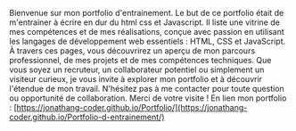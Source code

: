 Bienvenue sur mon portfolio d'entrainement.
Le but de ce portfolio était de m'entrainer à écrire en dur du html css et Javascript. 
Il liste une vitrine de mes compétences et de mes réalisations, conçue avec passion en utilisant les langages de développement web essentiels : HTML, CSS et JavaScript.
À travers ces pages, vous découvrirez un aperçu de mon parcours professionnel, de mes projets et de mes compétences techniques.
Que vous soyez un recruteur, un collaborateur potentiel ou simplement un visiteur curieux, je vous invite à explorer mon portfolio et à découvrir l'étendue de mon travail. N'hésitez pas à me contacter pour toute question ou opportunité de collaboration. Merci de votre visite !
En lien mon portfolio : [https://jonathang-coder.github.io/Portfolio/](https://jonathang-coder.github.io/Portfolio-d-entrainement/)
